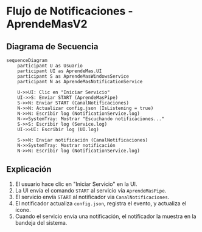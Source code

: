 # Flujo de Notificaciones - AprendeMasV2

## Diagrama de Secuencia

```mermaid
sequenceDiagram
    participant U as Usuario
    participant UI as AprendeMas.UI
    participant S as AprendeMasWindowsService
    participant N as AprendeMasNotificationService

    U->>UI: Clic en "Iniciar Servicio"
    UI->>S: Enviar START (AprendeMasPipe)
    S->>N: Enviar START (CanalNotificaciones)
    N->>N: Actualizar config.json (IsListening = true)
    N->>N: Escribir log (NotificationService.log)
    N->>SystemTray: Mostrar "Escuchando notificaciones..."
    S->>S: Escribir log (Service.log)
    UI->>UI: Escribir log (UI.log)

    S->>N: Enviar notificación (CanalNotificaciones)
    N->>SystemTray: Mostrar notificación
    N->>N: Escribir log (NotificationService.log)
```

## Explicación

1. El usuario hace clic en "Iniciar Servicio" en la UI.
2. La UI envía el comando `START` al servicio via `AprendeMasPipe`.
3. El servicio envía `START` al notificador via `CanalNotificaciones`.
4. El notificador actualiza `config.json`, registra el evento, y actualiza el ícono.
5. Cuando el servicio envía una notificación, el notificador la muestra en la bandeja del sistema.